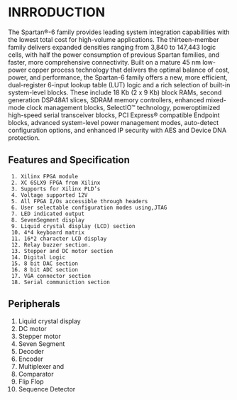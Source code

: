 # INRRODUCTION
The Spartan®-6 family provides leading system integration capabilities with the lowest total cost for high-volume applications.
The thirteen-member family delivers expanded densities ranging from 3,840 to 147,443 logic cells, with half the power consumption of previous Spartan families,
and faster, more comprehensive connectivity. Built on a mature 45 nm low-power copper process technology that delivers the optimal balance of cost, power, 
and performance, the Spartan-6 family offers a new, more efficient, dual-register 6-input lookup table (LUT) logic and a rich selection of built-in system-level blocks.
These include 18 Kb (2 x 9 Kb) block RAMs, second generation DSP48A1 slices, SDRAM memory controllers, enhanced mixed-mode clock management blocks, SelectIO™ technology,
poweroptimized high-speed serial transceiver blocks, PCI Express® compatible Endpoint blocks, advanced system-level power management modes, auto-detect configuration
options, and enhanced IP security with AES and Device DNA protection.
## Features and Specification
     1. Xilinx FPGA module
     2. XC 6SLX9 FPGA from Xilinx
     3. Supports for Xilinx PLD’s
     4. Voltage supported 12V
     5. All FPGA I/Os accessible through headers
     6. User selectable configuration modes using,JTAG
     7. LED indicated output
     8. SevenSegment display
     9. Liquid crystal display (LCD) section
     10. 4*4 keyboard matrix
     11. 16*2 character LCD display
     12. Relay buzzer section.
     13. Stepper and DC motor section
     14. Digital Logic
     15. 8 bit DAC section
     16. 8 bit ADC section
     17. VGA connector section
     18. Serial communiction section
## Peripherals
1. Liquid crystal display
2. DC motor
3. Stepper motor 
4. Seven Segment
5. Decoder
6. Encoder
7. Multiplexer and 
8. Comparator
9. Flip Flop
10. Sequence Detector
